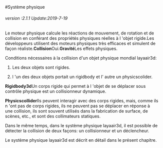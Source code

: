 #Système physique

###### *version :2.1.1   Update:2019-7-19*

Le moteur physique calcule les réactions de mouvement, de rotation et de collision en conférant des propriétés physiques réelles à l 'objet rigide.Les développeurs utilisent des moteurs physiques très efficaces et simulent de façon réaliste.**Collision**Oui.**Gravité**Les effets physiques.

Conditions nécessaires à la collision d'un objet physique mondial layaair3d:

1) Les deux objets sont rigides.

2) l 'un des deux objets portait un rigidbody et l' autre un physicscolider.

**Rigidbody3d**Un corps rigide qui permet à l 'objet de se déplacer sous contrôle physique est un collisionneur dynamique.

**Physicscollider**Ils peuvent interagir avec des corps rigides, mais, comme ils n 'ont pas de corps rigides, ils ne peuvent pas se déplacer en réponse à une collision, ils sont souvent utilisés dans la fabrication de surface, de scènes, etc., et sont des collimateurs statiques.

Dans le même temps, dans le système physique layaair3d, il est possible de détecter la collision de deux façons: un collisionneur et un déclencheur.

Le système physique layaair3d est décrit en détail dans le présent chapitre.

